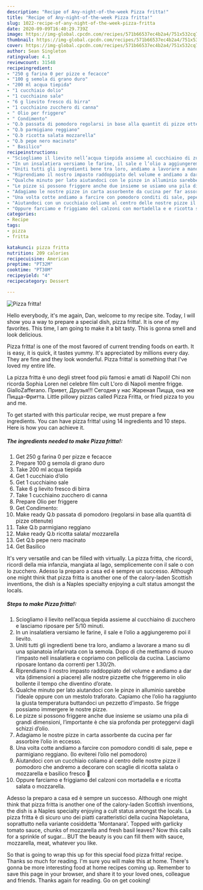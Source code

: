 ```yaml
---
description: "Recipe of Any-night-of-the-week Pizza fritta!"
title: "Recipe of Any-night-of-the-week Pizza fritta!"
slug: 1022-recipe-of-any-night-of-the-week-pizza-fritta
date: 2020-09-09T16:40:29.739Z
image: https://img-global.cpcdn.com/recipes/571b66537ec4b2a4/751x532cq70/pizza-fritta-recipe-main-photo.jpg
thumbnail: https://img-global.cpcdn.com/recipes/571b66537ec4b2a4/751x532cq70/pizza-fritta-recipe-main-photo.jpg
cover: https://img-global.cpcdn.com/recipes/571b66537ec4b2a4/751x532cq70/pizza-fritta-recipe-main-photo.jpg
author: Sean Singleton
ratingvalue: 4.1
reviewcount: 31548
recipeingredient:
- "250 g farina 0 per pizze e fecacce"
- "100 g semola di grano duro"
- "200 ml acqua tiepida"
- "1 cucchiaio dolio"
- "1 cucchiaino sale"
- "6 g lievito fresco di birra"
- "1 cucchiaino zucchero di canna"
- " Olio per friggere"
- " Condimento"
- "Q.b passata di pomodoro regolarsi in base alla quantit di pizze ottenute"
- "Q.b parmigiano reggiano"
- "Q.b ricotta salata mozzarella"
- "Q.b pepe nero macinato"
- " Basilico"
recipeinstructions:
- "Sciogliamo il lievito nell’acqua tiepida assieme al cucchiaino di zucchero e lasciamo riposare per 5/10 minuti."
- "In un insalatiera versiamo le farine, il sale e l’olio a aggiungeremo poi il lievito."
- "Uniti tutti gli ingredienti bene tra loro, andiamo a lavorare a mano su di una spianatoia infarinata con la semola. Dopo di che mettiamo di nuovo l’impasto nell insalatiera e copriamo con pellicola da cucina. Lasciamo riposare lontano da correnti per 1.30/2h."
- "Riprendiamo il nostro impasto raddoppiato del volume e andiamo a dar vita (dimensioni a piacere) alle nostre pizzette che friggeremo in olio bollente il tempo che diventino d’orate."
- "Qualche minuto per lato aiutandoci con le pinze in alluminio sarebbe l’ideale oppure con un mestolo traforato. Capiamo che l’olio ha raggiunto la giusta temperatura buttandoci un pezzetto d’impasto. Se frigge possiamo immergere le nostre pizze."
- "Le pizze si possono friggere anche due insieme se usiamo una pila di grandi dimensioni, l’importante è che sia profonda per proteggervi dagli schizzi d’olio."
- "Adagiamo le nostre pizze in carta assorbente da cucina per far assorbire l’olio in eccesso."
- "Una volta cotte andiamo a farcire con pomodoro conditi di sale, pepe e parmigiano reggiano. (Io eviterei l’olio nel pomodoro)"
- "Aiutandoci con un cucchiaio coliamo al centro delle nostre pizze il pomodoro che andremo a decorare con scaglie di ricotta salata o mozzarella e basilico fresco 🌿"
- "Oppure farciamo e friggiamo del calzoni con mortadella e e ricotta salata o mozzarella."
categories:
- Recipe
tags:
- pizza
- fritta

katakunci: pizza fritta 
nutrition: 209 calories
recipecuisine: American
preptime: "PT32M"
cooktime: "PT30M"
recipeyield: "4"
recipecategory: Dessert

---
```



![Pizza fritta!](https://img-global.cpcdn.com/recipes/571b66537ec4b2a4/751x532cq70/pizza-fritta-recipe-main-photo.jpg)

Hello everybody, it's me again, Dan, welcome to my recipe site. Today, I will show you a way to prepare a special dish, pizza fritta!. It is one of my favorites. This time, I am going to make it a bit tasty. This is gonna smell and look delicious.

Pizza fritta! is one of the most favored of current trending foods on earth. It is easy, it is quick, it tastes yummy. It's appreciated by millions every day. They are fine and they look wonderful. Pizza fritta! is something that I've loved my entire life.

La pizza fritta è uno degli street food più famosi e amati di Napoli! Chi non ricorda Sophia Loren nel celebre film cult L&#39;oro di Napoli mentre frigge. GialloZafferano. Привет, Друзья!!! Сегодня у нас Жареная Пицца, она же Пицца-Фритта. Little pillowy pizzas called Pizza Fritta, or fried pizza to you and me.


To get started with this particular recipe, we must prepare a few ingredients. You can have pizza fritta! using 14 ingredients and 10 steps. Here is how you can achieve it.

<!--inarticleads1-->

##### The ingredients needed to make Pizza fritta!:

1. Get 250 g farina 0 per pizze e fecacce
1. Prepare 100 g semola di grano duro
1. Take 200 ml acqua tiepida
1. Get 1 cucchiaio d’olio
1. Get 1 cucchiaino sale
1. Take 6 g lievito fresco di birra
1. Take 1 cucchiaino zucchero di canna
1. Prepare  Olio per friggere
1. Get  Condimento:
1. Make ready Q.b passata di pomodoro (regolarsi in base alla quantità di pizze ottenute)
1. Take Q.b parmigiano reggiano
1. Make ready Q.b ricotta salata/ mozzarella
1. Get Q.b pepe nero macinato
1. Get  Basilico


It&#39;s very versatile and can be filled with virtually. La pizza fritta, che ricordi, ricordi della mia infanzia, mangiata al lago, semplicemente con il sale o con lo zucchero. Adesso la preparo a casa ed è sempre un successo. Although one might think that pizza fritta is another one of the calory-laden Scottish inventions, the dish is a Naples specialty enjoying a cult status amongst the locals. 

<!--inarticleads2-->

##### Steps to make Pizza fritta!:

1. Sciogliamo il lievito nell’acqua tiepida assieme al cucchiaino di zucchero e lasciamo riposare per 5/10 minuti.
1. In un insalatiera versiamo le farine, il sale e l’olio a aggiungeremo poi il lievito.
1. Uniti tutti gli ingredienti bene tra loro, andiamo a lavorare a mano su di una spianatoia infarinata con la semola. Dopo di che mettiamo di nuovo l’impasto nell insalatiera e copriamo con pellicola da cucina. Lasciamo riposare lontano da correnti per 1.30/2h.
1. Riprendiamo il nostro impasto raddoppiato del volume e andiamo a dar vita (dimensioni a piacere) alle nostre pizzette che friggeremo in olio bollente il tempo che diventino d’orate.
1. Qualche minuto per lato aiutandoci con le pinze in alluminio sarebbe l’ideale oppure con un mestolo traforato. Capiamo che l’olio ha raggiunto la giusta temperatura buttandoci un pezzetto d’impasto. Se frigge possiamo immergere le nostre pizze.
1. Le pizze si possono friggere anche due insieme se usiamo una pila di grandi dimensioni, l’importante è che sia profonda per proteggervi dagli schizzi d’olio.
1. Adagiamo le nostre pizze in carta assorbente da cucina per far assorbire l’olio in eccesso.
1. Una volta cotte andiamo a farcire con pomodoro conditi di sale, pepe e parmigiano reggiano. (Io eviterei l’olio nel pomodoro)
1. Aiutandoci con un cucchiaio coliamo al centro delle nostre pizze il pomodoro che andremo a decorare con scaglie di ricotta salata o mozzarella e basilico fresco 🌿
1. Oppure farciamo e friggiamo del calzoni con mortadella e e ricotta salata o mozzarella.


Adesso la preparo a casa ed è sempre un successo. Although one might think that pizza fritta is another one of the calory-laden Scottish inventions, the dish is a Naples specialty enjoying a cult status amongst the locals. La pizza fritta è di sicuro uno dei piatti caratteristici della cucina Napoletana, soprattutto nella variante cosiddetta &#39;Montanara&#39;. Topped with garlicky tomato sauce, chunks of mozzarella and fresh basil leaves? Now this calls for a sprinkle of sugar… BUT the beauty is you can fill them with sauce, mozzarella, meat, whatever you like. 

So that is going to wrap this up for this special food pizza fritta! recipe. Thanks so much for reading. I'm sure you will make this at home. There's gonna be more interesting food at home recipes coming up. Remember to save this page in your browser, and share it to your loved ones, colleague and friends. Thanks again for reading. Go on get cooking!
